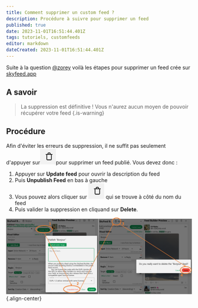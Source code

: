 ```yaml
---
title: Comment supprimer un custom feed ?
description: Procédure à suivre pour supprimer un feed 
published: true
date: 2023-11-01T16:51:44.401Z
tags: tutoriels, customfeeds
editor: markdown
dateCreated: 2023-11-01T16:51:44.401Z
---
```


Suite à la question [@zorey](https://bsky.app/profile/zorey.bsky.social/post/3kd4pz6mktf2p) voilà les étapes pour supprimer un feed crée sur [skyfeed.app](https://skyfeed.app)

## A savoir
> La suppression est définitive ! 
Vous n'aurez aucun moyen de pouvoir récupérer votre feed
{.is-warning}

## Procédure 
Afin d'éviter les erreurs de suppression, il ne suffit pas seulement d'appuyer sur![icone-poubelle-skyfeed.png](/captures/icone-poubelle-skyfeed.png)pour supprimer un feed publié. Vous devez donc : 
1. Appuyer sur **Update feed** pour ouvrir la description du feed
1. Puis **Unpublish Feed** en bas à gauche
1. Vous pouvez alors cliquer sur ![icone-poubelle-skyfeed.png](/captures/icone-poubelle-skyfeed.png) qui se trouve à côté du nom du feed
1. Puis valider la suppression en cliquand sur **Delete**.

![supprimer-feed.png](/captures/supprimer-feed.png){.align-center}










